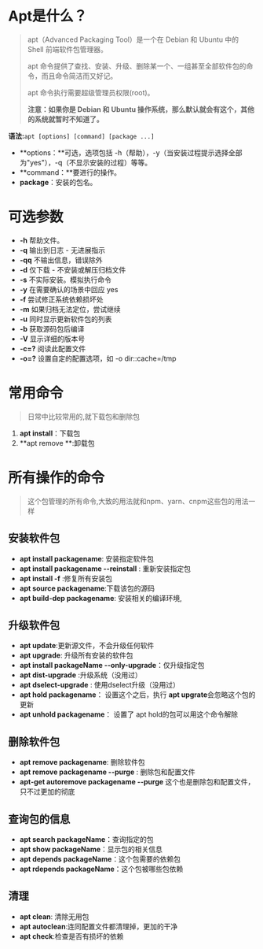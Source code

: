 # Apt是什么？

> apt（Advanced Packaging Tool）是一个在 Debian 和 Ubuntu 中的 Shell 前端软件包管理器。
>
> apt 命令提供了查找、安装、升级、删除某一个、一组甚至全部软件包的命令，而且命令简洁而又好记。
>
> apt 命令执行需要超级管理员权限(root)。
>
> **注意：如果你是 Debian 和 Ubuntu 操作系统，那么默认就会有这个，其他的系统就暂时不知道了。**

**语法:**`apt [options] [command] [package ...]`

- **options：**可选，选项包括 -h（帮助），-y（当安装过程提示选择全部为"yes"），-q（不显示安装的过程）等等。
- **command：**要进行的操作。
- **package**：安装的包名。

# 可选参数

- **-h** 		帮助文件。  
- **-q** 		输出到日志 - 无进展指示  
- **-qq** 		不输出信息，错误除外  
- **-d** 		仅下载 - 不安装或解压归档文件  
- **-s** 		不实际安装。模拟执行命令  
- **-y** 		在需要确认的场景中回应 yes
- **-f** 		尝试修正系统依赖损坏处  
- **-m** 		如果归档无法定位，尝试继续  
- **-u** 		同时显示更新软件包的列表  
- **-b** 		获取源码包后编译  
- **-V** 		显示详细的版本号  
- **-c=?** 		阅读此配置文件  
- **-o=?** 		设置自定的配置选项，如 -o dir::cache=/tmp  

# 常用命令

> 日常中比较常用的,就下载包和删除包

1. **apt install**：下载包
2. **apt remove **:卸载包

# 所有操作的命令

> 这个包管理的所有命令,大致的用法就和npm、yarn、cnpm这些包的用法一样

## 安装软件包

- **apt install packagename**: 安装指定软件包
- **apt install packagename --reinstall**  : 重新安装指定包
- **apt install -f**  :修复所有安装包
- **apt source packagename**:下载该包的源码
- **apt build-dep packagename**: 安装相关的编译环境,

## 升级软件包

- **apt  update**:更新源文件，不会升级任何软件
- **apt upgrade**: 升级所有安装的软件包
- **apt install packageName --only-upgrade**：仅升级指定包
- **apt dist-upgrade** :升级系统（没用过）
- **apt dselect-upgrade** : 使用dselect升级（没用过）
- **apt hold packagename**： 设置这个之后，执行 **apt upgrate**会忽略这个包的更新
- **apt unhold packagename**： 设置了 apt hold的包可以用这个命令解除

## 删除软件包

- **apt remove packagename**:  删除软件包
- **apt remove packagename --purge** : 删除包和配置文件
- **apt-get autoremove packagename --purge** 这个也是删除包和配置文件，只不过更加的彻底

## 查询包的信息

- **apt search packageName**：查询指定的包
- **apt show packageName**：显示包的相关信息
- **apt depends  packageName**：这个包需要的依赖包
- **apt rdepends packageName**：这个包被哪些包依赖

## 清理

- **apt clean**: 清除无用包
- **apt autoclean**:连同配置文件都清理掉，更加的干净
- **apt check**:检查是否有损坏的依赖
